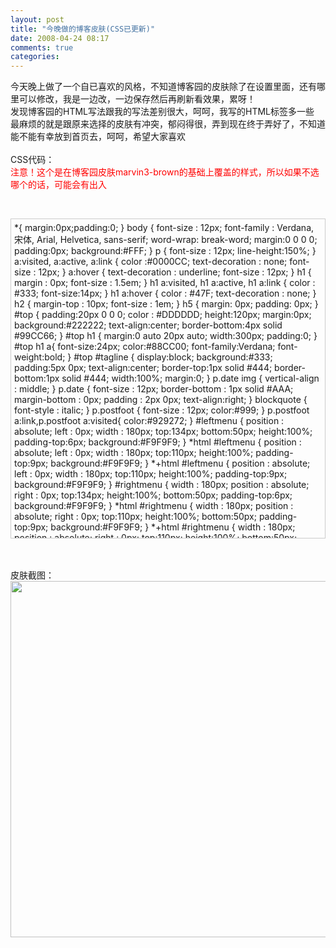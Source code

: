 ```yaml
---
layout: post
title: "今晚做的博客皮肤(CSS已更新)"
date: 2008-04-24 08:17
comments: true
categories: 
---
```

<p>今天晚上做了一个自已喜欢的风格，不知道博客园的皮肤除了在设置里面，还有哪里可以修改，我是一边改，一边保存然后再刷新看效果，累呀！<br />发现博客园的HTML写法跟我的写法差别很大，呵呵，我写的HTML标签多一些<br />最麻烦的就是跟原来选择的皮肤有冲突，郁闷得很，弄到现在终于弄好了，不知道能不能有幸放到首页去，呵呵，希望大家喜欢<br /><br />CSS代码：<br /><span style="COLOR: red">注意！这个是在博客园皮肤marvin3-brown的基础上覆盖的样式，所以如果不选哪个的话，可能会有出入</span></p>
<p>&nbsp;</p>
<div style="border: 1px solid #cccccc; padding: 5px; overflow: scroll; height: 500px;">*{       margin:0px;padding:0; } body {       font-size : 12px;       font-family : Verdana, 宋体, Arial, Helvetica, sans-serif;       word-wrap:  break-word;       margin:0 0 0 0;       padding:0px;       background:#FFF; } p {       font-size : 12px;       line-height:150%; } a:visited, a:active, a:link {             color :#0000CC;       text-decoration : none;       font-size : 12px; } a:hover {       text-decoration : underline;       font-size : 12px; } h1 {             margin : 0px;       font-size : 1.5em; } h1 a:visited, h1 a:active, h1 a:link {       color : #333;       font-size:14px; } h1 a:hover {       color : #47F;       text-decoration : none; } h2 {       margin-top : 10px;       font-size : 1em; } h5  {       margin: 0px;       padding: 0px; } #top {       padding:20px 0 0 0;       color : #DDDDDD;       height:120px;       margin:0px;       background:#222222;       text-align:center;       border-bottom:4px solid #99CC66; } #top h1 {       margin:0 auto 20px auto;       width:300px;       padding:0; } #top h1 a{       font-size:24px;       color:#88CC00;       font-family:Verdana;       font-weight:bold; } #top #tagline {       display:block;       background:#333;       padding:5px 0px;       text-align:center;       border-top:1px solid #444;       border-bottom:1px solid #444;       width:100%;       margin:0; } p.date img {       vertical-align : middle; } p.date {       font-size : 12px;       border-bottom : 1px solid #AAA;             margin-bottom : 0px;       padding : 2px 0px;       text-align:right; } blockquote {       font-style : italic; } p.postfoot {       font-size : 12px;       color:#999; } p.postfoot a:link,p.postfoot a:visited{       color:#929272; } #leftmenu {       position : absolute;       left : 0px;       width : 180px;       top:134px;       bottom:50px;       height:100%;       padding-top:6px;       background:#F9F9F9; } *html #leftmenu {       position : absolute;       left : 0px;       width : 180px;       top:110px;       height:100%;       padding-top:9px;       background:#F9F9F9; } *+html #leftmenu {       position : absolute;       left : 0px;       width : 180px;       top:110px;       height:100%;       padding-top:9px;       background:#F9F9F9; }  #rightmenu {       width : 180px;       position : absolute;       right : 0px;       top:134px;       height:100%;       bottom:50px;       padding-top:6px;       background:#F9F9F9; } *html #rightmenu {       width : 180px;       position : absolute;       right : 0px;       top:110px;       height:100%;       bottom:50px;       padding-top:9px;       background:#F9F9F9; }  *+html #rightmenu {       width : 180px;       position : absolute;       right : 0px;       top:110px;       height:100%;       bottom:50px;       padding-top:9px;       background:#F9F9F9; }  #leftmenu h3, #rightmenu h3 {       margin : 0px;       padding : 4px 6px;       display:block;       color:#222222;       font-size:14px;       border-bottom:1px solid #DDD; } #leftmenu ul, #rightmenu ul {       list-style : none;       margin : 0px;       padding : 0px;       margin-left : 4px;       margin-right : 4px;       margin-top : 5px;       margin-bottom : 15px;       font-size : 12px; } #leftmenu ul li, #rightmenu ul li{       margin:0px;       } #leftmenu ul li a:link,#leftmenu ul li a:visited,#rightmenu ul li a:link,#rightmenu ul li a:visited{       display:block;       width:160px;       border-bottom:1px dashed #E0E0E0;       font-size:12px;       padding:3px 4px; } #leftmenu ul li a:hover,#rightmenu ul li a:hover{       background:#FFF;       border-bottom:1px dashed #F5F5F5;       text-decoration:none; }  #main {       margin : 0px 180px 0px 180px;       padding : 10px;       background:#FFFFFF;       border:none;       font-size : 12px; } .post {       font-size : 12px;       line-height:150%;       margin-top:10px;       padding:0px; } .post h2 a:link,.post h2 a:visited{       font-size:16px;       font-weight:bold;       display:block;       background:#FAFAFA;       background-image:url(&rsquo;/images/cnblogs_com/huacn/blog.gif&rsquo;);       background-position:7px 5px;       background-repeat:no-repeat;       text-indent:25px;       border:1px solid #EEE;       color:#88CC00;       padding:4px; } .post h2 a:hover{       font-size:16px;       font-weight:bold;       background:#F5F5F5;       background-image:url(&rsquo;/images/cnblogs_com/huacn/blog.gif&rsquo;);       background-position:7px 5px;       background-repeat:no-repeat;       text-indent:25px;       color:#88CC00;       border:1px solid #E0E0E0;       padding:4px;       text-decoration:none; } #footer {       margin : 0px;             padding-top : 5px;       text-align : center;       font-size : 12px;       height:50px;       color:#FFFFEE;       border-top:4px solid #97E7CE;       clear:both;       background:#222222;       width:100%;       display:block; } #footer a{       color:#99EF00; } #footer br{       display:none; } input.text {       width : 300px;       } textarea {       width : 300px;       height : 200px; } #comments h3{       background:url(&rsquo;/images/cnblogs_com/huacn/user_comment.png&rsquo;) 6px 2px no-repeat;       text-indent:26px;       height:24px;       line-height:24px;       margin:0;       color:#666; } #comments h4 {       margin : 0px;       background:#F5F5F5;       border-bottom:1px solid #F0F0F0;       font-size : 0.9em;       padding:3px 0;       color:#444;       font-weight:normal;       background-image:url(&rsquo;/images/cnblogs_com/huacn/comment.png&rsquo;);       background-position:4px 4px;       text-indent:24px;       background-repeat:no-repeat; } #comments h4 a:link,#comments h4 a:visited{       color:#929241;       font-weight:normal; } #comments h4 span {       color : #999; } #comment p{       color:#777;       padding:8px;       margin-bottom:10px; } p {       margin :0 0 10px 0;        } h3 {       font-size : 1.2em;       border-bottom : 1px solid #AAA; } #relatedlinks ul {       list-style : none;       margin-left : 10px;       padding : 0px; } .Cal {       width:100%;       font-family:Verdana;       font-size: 12px;       margin-top:10px;       margin-bottom:10px;       padding:4px;       height:180px;       background:#FFF;       border:1px solid #FFF;               } .CalTitle {       background-color : #E5F2D8;       border:none;       font-family:Verdana;       font-size: 13px;       color : #000;             margin-left : 0px;       padding : 0px;       height:100%;       font-weight:bold; } .CalOtherMonthDay {       color:#808080;        } .CalSelector {        } .CalNextPrev {        } .CalDayHeader {       background-color :#F5FAEF;        } .CalSelectedDay {        } .CalWeekendDay {        } .CalTodayDay {       background-color:#FFF; }  .commentform span{       background:#FFFEDB;       border:1px solid #FEBC64;       padding:4px;       margin-bottom:10px; } .commentform table {       margin-top:10px; } .commentform table input[button]{       padding:4px 10px;       font-weight:bold; } .commentform table span{       padding:0px;       border:0px;       background:none;       margin:0; }</div>
<p>&nbsp;<br /><br />皮肤截图：<br /><a href="http://www.cnblogs.com/images/cnblogs_com/huacn/skin.PNG" target="_blank" title="点击查看大图"><img src="http://www.cnblogs.com/images/cnblogs_com/huacn/skin.PNG" border="0" width="570" /></a><br /><br /></p>
